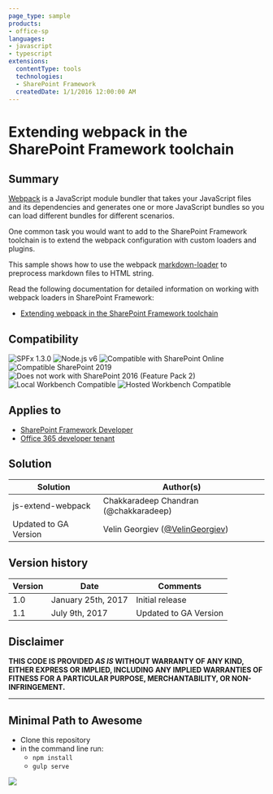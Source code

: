 ```yaml
---
page_type: sample
products:
- office-sp
languages:
- javascript
- typescript
extensions:
  contentType: tools
  technologies:
  - SharePoint Framework
  createdDate: 1/1/2016 12:00:00 AM
---
```

# Extending webpack in the SharePoint Framework toolchain

## Summary
[Webpack](https://webpack.github.io/) is a JavaScript module bundler that takes your JavaScript files and its dependencies and generates one or more JavaScript bundles so you can load different bundles for different scenarios.

One common task you would want to add to the SharePoint Framework toolchain is to extend the webpack configuration with custom loaders and plugins.

This sample shows how to use the webpack [markdown-loader](https://www.npmjs.com/package/markdown-loader) to preprocess markdown files to HTML string.

Read the following documentation for detailed information on working with webpack loaders in SharePoint Framework:

- [Extending webpack in the SharePoint Framework toolchain](https://docs.microsoft.com/en-us/sharepoint/dev/spfx/toolchain/extending-webpack-in-build-pipeline)

## Compatibility

![SPFx 1.3.0](https://img.shields.io/badge/SPFx-1.3.0-green.svg)
![Node.js v6](https://img.shields.io/badge/Node.js-v6-green.svg) 
![Compatible with SharePoint Online](https://img.shields.io/badge/SharePoint%20Online-Compatible-green.svg)
![Compatible SharePoint 2019](https://img.shields.io/badge/SharePoint%20Server%202019-Compatible-green.svg)
![Does not work with SharePoint 2016 (Feature Pack 2)](https://img.shields.io/badge/SharePoint%20Server%202016%20(Feature%20Pack%202)-Incompatible-red.svg)
![Local Workbench Compatible](https://img.shields.io/badge/Local%20Workbench-Compatible-green.svg)
![Hosted Workbench Compatible](https://img.shields.io/badge/Hosted%20Workbench-Compatible-green.svg)


## Applies to

* [SharePoint Framework Developer](https://docs.microsoft.com/sharepoint/dev/spfx/sharepoint-framework-overview)
* [Office 365 developer tenant](https://docs.microsoft.com/sharepoint/dev/spfx/set-up-your-developer-tenant)

## Solution

Solution|Author(s)
--------|---------
js-extend-webpack | Chakkaradeep Chandran (@chakkaradeep)
Updated to GA Version| Velin Georgiev ([@VelinGeorgiev](https://twitter.com/velingeorgiev))

## Version history

Version|Date|Comments
-------|----|--------
1.0|January 25th, 2017|Initial release
1.1|July 9th, 2017|Updated to GA Version

## Disclaimer
**THIS CODE IS PROVIDED *AS IS* WITHOUT WARRANTY OF ANY KIND, EITHER EXPRESS OR IMPLIED, INCLUDING ANY IMPLIED WARRANTIES OF FITNESS FOR A PARTICULAR PURPOSE, MERCHANTABILITY, OR NON-INFRINGEMENT.**

---

## Minimal Path to Awesome

- Clone this repository
- in the command line run:
  - `npm install`
  - `gulp serve`

<img src="https://telemetry.sharepointpnp.com/sp-dev-fx-webparts/samples/js-extend-webpack" />
